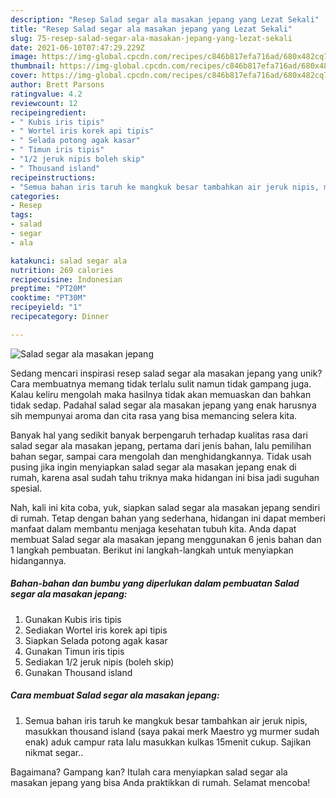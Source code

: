 ```yaml
---
description: "Resep Salad segar ala masakan jepang yang Lezat Sekali"
title: "Resep Salad segar ala masakan jepang yang Lezat Sekali"
slug: 75-resep-salad-segar-ala-masakan-jepang-yang-lezat-sekali
date: 2021-06-10T07:47:29.229Z
image: https://img-global.cpcdn.com/recipes/c846b817efa716ad/680x482cq70/salad-segar-ala-masakan-jepang-foto-resep-utama.jpg
thumbnail: https://img-global.cpcdn.com/recipes/c846b817efa716ad/680x482cq70/salad-segar-ala-masakan-jepang-foto-resep-utama.jpg
cover: https://img-global.cpcdn.com/recipes/c846b817efa716ad/680x482cq70/salad-segar-ala-masakan-jepang-foto-resep-utama.jpg
author: Brett Parsons
ratingvalue: 4.2
reviewcount: 12
recipeingredient:
- " Kubis iris tipis"
- " Wortel iris korek api tipis"
- " Selada potong agak kasar"
- " Timun iris tipis"
- "1/2 jeruk nipis boleh skip"
- " Thousand island"
recipeinstructions:
- "Semua bahan iris taruh ke mangkuk besar tambahkan air jeruk nipis, masukkan thousand island (saya pakai merk Maestro yg murmer sudah enak) aduk campur rata lalu masukkan kulkas 15menit cukup. Sajikan nikmat segar.."
categories:
- Resep
tags:
- salad
- segar
- ala

katakunci: salad segar ala 
nutrition: 269 calories
recipecuisine: Indonesian
preptime: "PT20M"
cooktime: "PT30M"
recipeyield: "1"
recipecategory: Dinner

---
```



![Salad segar ala masakan jepang](https://img-global.cpcdn.com/recipes/c846b817efa716ad/680x482cq70/salad-segar-ala-masakan-jepang-foto-resep-utama.jpg)

Sedang mencari inspirasi resep salad segar ala masakan jepang yang unik? Cara membuatnya memang tidak terlalu sulit namun tidak gampang juga. Kalau keliru mengolah maka hasilnya tidak akan memuaskan dan bahkan tidak sedap. Padahal salad segar ala masakan jepang yang enak harusnya sih mempunyai aroma dan cita rasa yang bisa memancing selera kita.

Banyak hal yang sedikit banyak berpengaruh terhadap kualitas rasa dari salad segar ala masakan jepang, pertama dari jenis bahan, lalu pemilihan bahan segar, sampai cara mengolah dan menghidangkannya. Tidak usah pusing jika ingin menyiapkan salad segar ala masakan jepang enak di rumah, karena asal sudah tahu triknya maka hidangan ini bisa jadi suguhan spesial.




Nah, kali ini kita coba, yuk, siapkan salad segar ala masakan jepang sendiri di rumah. Tetap dengan bahan yang sederhana, hidangan ini dapat memberi manfaat dalam membantu menjaga kesehatan tubuh kita. Anda dapat membuat Salad segar ala masakan jepang menggunakan 6 jenis bahan dan 1 langkah pembuatan. Berikut ini langkah-langkah untuk menyiapkan hidangannya.

<!--inarticleads1-->

##### Bahan-bahan dan bumbu yang diperlukan dalam pembuatan Salad segar ala masakan jepang:

1. Gunakan  Kubis iris tipis
1. Sediakan  Wortel iris korek api tipis
1. Siapkan  Selada potong agak kasar
1. Gunakan  Timun iris tipis
1. Sediakan 1/2 jeruk nipis (boleh skip)
1. Gunakan  Thousand island




<!--inarticleads2-->

##### Cara membuat Salad segar ala masakan jepang:

1. Semua bahan iris taruh ke mangkuk besar tambahkan air jeruk nipis, masukkan thousand island (saya pakai merk Maestro yg murmer sudah enak) aduk campur rata lalu masukkan kulkas 15menit cukup. Sajikan nikmat segar..




Bagaimana? Gampang kan? Itulah cara menyiapkan salad segar ala masakan jepang yang bisa Anda praktikkan di rumah. Selamat mencoba!
